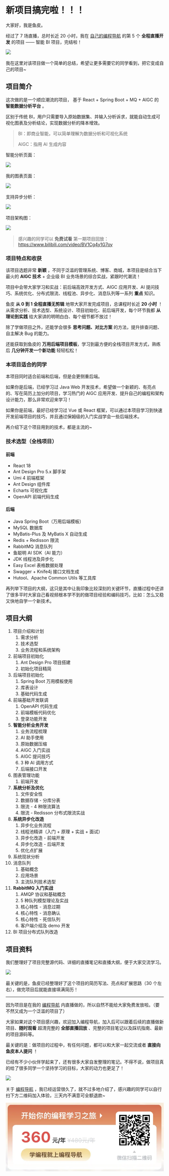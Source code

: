 # 新项目搞完啦！！！

大家好，我是鱼皮。

经过了 7 场直播，总时长近 20 小时，我在 [自己的编程导航](https://yuyuanweb.feishu.cn/wiki/VC1qwmX9diCBK3kidyec74vFnde) 的第 5 个 **全程直播开发** 的项目 ——  智能 BI 项目，完结啦！

![](https://www.codefather.cn/img/image-20220419224055491.png)

我在这里对该项目做一个简单的总结，希望让更多需要它的同学看到，把它变成自己的项目~



## 项目简介

这次做的是一个顺应潮流的项目， 基于 React + Spring Boot + MQ + AIGC 的 **智能数据分析平台** 。

区别于传统 BI，用户只需要导入原始数据集、并输入分析诉求，就能自动生成可视化图表及分析结论，实现数据分析的降本增效。

>  BI：即商业智能，可以简单理解为数据分析和可视化系统
>
>  AIGC：指用 AI 生成内容



智能分析页面：

![](https://pic.yupi.icu/1/1687756780019-7fec8a50-a84a-4042-a2d4-bcf038a12c23-20230627180945775.png)



我的图表页面：

![](https://pic.yupi.icu/1/1687756761369-0df53610-d478-44e2-9404-49446163b7d6-20230627180946030.png)



支持异步分析：

![](https://pic.yupi.icu/1/1687756723426-f17cd6d3-302e-46d9-85e4-a54dbd768da3-20230627180946279.png)



项目架构图：

![](https://pic.yupi.icu/1/1687756290740-41ba43c4-24b3-400f-a77a-db9321e0a200-20230627180946397.png)

> 感兴趣的同学可以 **免费试看** 第一期项目回放：https://www.bilibili.com/video/BV1Cg4y1G7oy



### 项目特点和收获

该项目选题非常 **新颖** ，不同于泛滥的管理系统、博客、商城，本项目是结合当下最火的 **AIGC 技术** + 企业级 BI 业务场景的综合实战，紧跟时代潮流！

项目中会带大家学习和实战：前后端高效开发方式、AIGC 应用开发、AI 提问技巧、系统优化、分布式限流、线程池、异步化、消息队列等一系列 **重点** 知识。

鱼皮 **从 0 到 1 全程直播无剪辑** 地带大家开发完成项目，总课程时长近 **20 小时** ！从需求分析、技术选型、系统设计、项目初始化、前后端开发，每个环节我都 **从理论到实践** 给大家讲的明明白白、每个细节都不放过！

除了学做项目之外，还能学会很多 **思考问题、对比方案** 的方法，提升排查问题、自主解决 Bug 的能力。

还能获取到鱼皮的 **万用后端项目模板**，学习到最方便的全栈项目开发方式，熟练后 **几分钟开发一个新功能** 轻轻松松！



### 本项目适合的同学

本项目同时适合前端和后端，但是会更侧重后端。

如果你是后端，已经学习过 Java Web 开发技术，希望做一个新颖的、有亮点的、写在简历上加分的项目，学习热门的 AIGC 应用开发、提升自己的编程和架构设计能力，那么非常欢迎来学习！

如果你是前端，最好已经学习过 Vue 或 React 框架，可以通过本项目学习到快速开发前端项目的技巧，并且通过保姆级的入门实战学会一些后端技术。

再介绍下这个项目用到的技术，都是主流的~



### 技术选型（全栈项目）

#### 前端

- React 18
- Ant Design Pro 5.x 脚手架
- Umi 4 前端框架
- Ant Design 组件库
- Echarts 可视化库
- OpenAPI 前端代码生成



#### 后端

- Java Spring Boot（万用后端模板）
- MySQL 数据库
- MyBatis-Plus 及 MyBatis X 自动生成
- Redis + Redisson 限流
- RabbitMQ 消息队列
- 鱼聪明 AI SDK（AI 能力）
- JDK 线程池及异步化
- Easy Excel 表格数据处理
- Swagger + Knife4j 接口文档生成
- Hutool、Apache Common Utils 等工具库



再列举下项目的大纲，这只是其中让我印象比较深刻的关键环节，直播过程中还讲了很多平时大家自己看视频根本学不到的做项目经验和编码技巧，比如：怎么又稳又快地自学一个新技术。



## 项目大纲

1. 项目介绍和计划
   1. 需求分析
   2. 技术选型
   3. 业务流程和系统架构
2. 前端项目初始化
   1. Ant Design Pro 项目搭建
   2. 初始化项目精简
3. 后端项目初始化
   1. Spring Boot 万用模板使用
   2. 库表设计
   3. 基础代码生成
4. 前端基础开发联调
   1. OpenAPI 代码生成
   2. 前端模板代码优化
   3. 登录功能开发
5. **智能分析业务开发**
   1. 业务流程梳理
   2. AI 助手使用
   3. 原始数据压缩
   4. AIGC 入门实战
   5. AIGC 提问技巧
   6. 3 种 AI 调用方式
   7. 后端接口开发
6. 图表管理功能
   1. 前端开发
7. **系统分析及优化**
   1. 文件安全性
   2. 数据存储 - 分库分表
   3. 限流 - 4 种限流算法
   4. 限流 - Redisson 分布式限流实战
8. **系统异步化改造**
   1. 异步化业务流程
   2. 线程池精讲（入门 + 原理 + 实战 + 面试）
   3. 异步化改造 - 前端开发
   4. 异步化改造 - 后端开发
   5. 优化点扩展
9. 系统现状分析
10. 消息队列
    1. 基础概念
    2. 应用场景
    3. 主流队列技术选型
11. **RabbitMQ 入门实战**
    1. AMQP 协议和基础概念
    2. 5 种队列模型理论及实战
    3. 核心特性 - 消息过期
    4. 核心特性 - 消息确认
    5. 核心特性 - 死信队列
    6. 客户端介绍及 demo 开发
12. BI 项目分布式队列改造



## 项目资料

我们整理好了项目完整源代码、详细的直播笔记和直播大纲，便于大家交流学习。

![](https://pic.yupi.icu/1/image-20230627181952915.png)

最关键的是，鱼皮已经整理好了这个项目的简历写法、亮点和扩展思路（30 个左右），做完项目后就能直接填满简历！



---



因为项目是在我的 [编程导航](https://mp.weixin.qq.com/s?__biz=MzI1NDczNTAwMA==&mid=2247539132&idx=2&sn=45af016dee0c03491750f76ba8fdbd25&chksm=e9c2be4bdeb5375d3253155b4053263109a631620b7cb9074e2fe1b4a5b1604ef92c522b606e&token=145986907&lang=zh_CN#rd) 内直播做的，所以自然不能给大家免费发放啦。（要不然又成为一个泛滥的项目了）

大家如果对这个项目感兴趣，欢迎加入编程导航，加入后可以跟着后续的直播做新项目、**随时观看** 超清完整的 **全部直播回放** 、完整的项目笔记以及踩坑指南、最新的项目源码等。

最关键的是：做项目的过程中，有任何问题，都可以和大家一起交流或者 **直接向鱼皮本人提问** ！

已经有不少小伙伴学起来了，还有很多大家自发整理的笔记。不得不说，做项目真的给了很多同学一个坚持学习的目标，大家的动力也更足了！

![](https://pic.yupi.icu/1/image-20230627182431190.png)

关于 [编程导航](https://yuyuanweb.feishu.cn/wiki/VC1qwmX9diCBK3kidyec74vFnde) ，我已经运营很久了，就不过多地介绍了，感兴趣的同学可以自行扫下方二维码加入体验，三天内不满意可全额退款~

![](../../../image/join_us.png)

